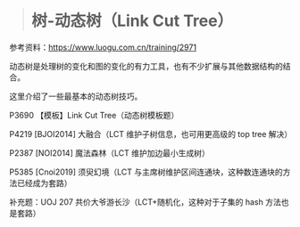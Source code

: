 > # 树-动态树（Link Cut Tree）

参考资料：https://www.luogu.com.cn/training/2971

动态树是处理树的变化和图的变化的有力工具，也有不少扩展与其他数据结构的结合。

这里介绍了一些最基本的动态树技巧。

P3690 【模板】Link Cut Tree（动态树模板题）

P4219 [BJOI2014] 大融合（LCT 维护子树信息，也可用更高级的 top tree 解决）

P2387 [NOI2014] 魔法森林（LCT 维护加边最小生成树）

P5385 [Cnoi2019] 须臾幻境（LCT 与主席树维护区间连通块，这种数连通块的方法已经成为套路）

补充题：UOJ 207 共价大爷游长沙（LCT+随机化，这种对于子集的 hash 方法也是套路）